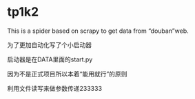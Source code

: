 # tp1k2
This is a spider based on scrapy to get data from “douban”web.

为了更加自动化写了个小启动器

启动器是在DATA里面的start.py

因为不是正式项目所以本着“能用就行”的原则

利用文件读写来做参数传递233333
